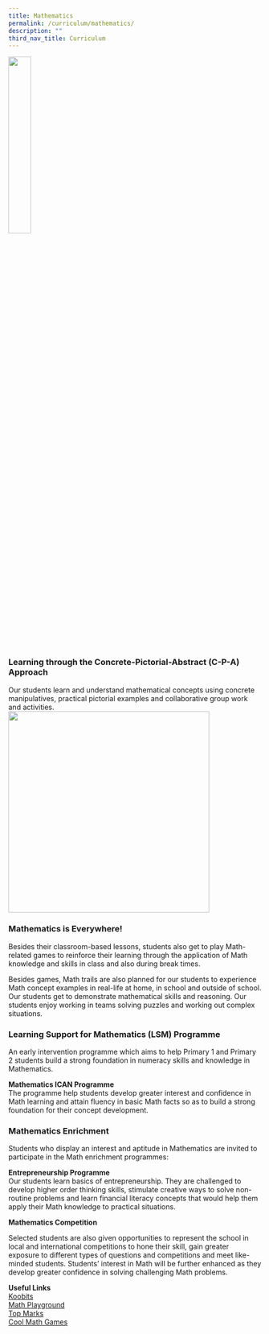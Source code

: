 ```yaml
---
title: Mathematics
permalink: /curriculum/mathematics/
description: ""
third_nav_title: Curriculum
---
```

<img src="/images/math1.png" style="width:30%">

### Learning through the Concrete-Pictorial-Abstract (C-P-A) Approach

Our students learn and understand mathematical concepts using concrete manipulatives, practical pictorial examples and collaborative group work and activities.
<br>
<img src="/images/math2.png" style="width:400px">
<br>


### **Mathematics is Everywhere!**

Besides their classroom-based lessons, students also get to play Math-related games to reinforce their learning through the application of Math knowledge and skills in class and also during break times.

  

Besides games, Math trails are also planned for our students to experience Math concept examples in real-life at home, in school and outside of school. Our students get to demonstrate mathematical skills and reasoning. Our students enjoy working in teams solving puzzles and working out complex situations.  

### Learning Support for Mathematics (LSM) Programme 
An early intervention programme which aims to help Primary 1 and Primary 2 students build a strong foundation in numeracy skills and knowledge in Mathematics.&nbsp;

**Mathematics ICAN Programme**
<br>The programme help students develop greater interest and confidence in Math learning and attain fluency in basic Math facts so as to build a strong foundation for their concept development.&nbsp;

  

### Mathematics Enrichment
Students who display an interest and aptitude in Mathematics are invited to participate in the Math enrichment programmes:

  

**Entrepreneurship Programme**&nbsp;  
Our students learn basics of entrepreneurship. They are challenged to develop higher order thinking skills, stimulate creative ways to solve non-routine problems and learn financial literacy concepts that would help them apply their Math knowledge to practical situations.&nbsp;  
  

**Mathematics Competition**  

Selected students are also given opportunities to represent the school in local and international competitions to hone their skill, gain greater exposure to different types of questions and competitions and meet like-minded students. Students’ interest in Math will be further enhanced as they develop greater confidence in solving challenging Math problems.  
  

**Useful Links**<br>
[Koobits](https://member.koobits.com/)<br>
[Math Playground](https://www.mathplayground.com/)<br>
[Top Marks](https://www.topmarks.co.uk/maths-games/daily10)  <br>
[Cool Math Games](https://www.coolmathgames.com/)